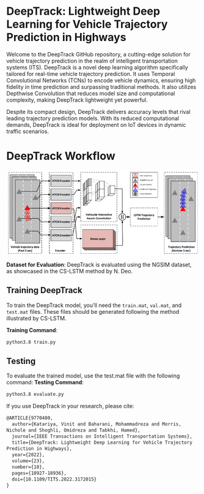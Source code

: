 # DeepTrack: Lightweight Deep Learning for Vehicle Trajectory Prediction in Highways
Welcome to the DeepTrack GitHub repository, a cutting-edge solution for vehicle trajectory prediction in the realm of intelligent transportation systems (ITS).  DeepTrack is a novel deep learning algorithm specifically tailored for real-time vehicle trajectory prediction. It uses Temporal Convolutional Networks (TCNs)  to encode vehicle dynamics, ensuring high fidelity in time prediction and surpassing traditional methods. It also utilizes Depthwise Convolution that reduces model size and computational complexity, making DeepTrack lightweight yet powerful.

Despite its compact design, DeepTrack delivers accuracy levels that rival leading trajectory prediction models.  With its reduced computational demands, DeepTrack is ideal for deployment on IoT devices in dynamic traffic scenarios. 

# DeepTrack Workflow

![Figure 1](./images/deeptrack_overview.png)

**Dataset for Evaluation**: DeepTrack is evaluated using the NGSIM dataset, as showcased in the CS-LSTM method by N. Deo.

## Training DeepTrack
To train the DeepTrack model, you'll need the `train.mat`, `val.mat`, and `test.mat` files. These files should be generated following the method illustrated by CS-LSTM.

**Training Command**:
```bash
python3.8 train.py
```

## Testing
To evaluate the trained model, use the test.mat file with the following command:
**Testing Command**:
```bash
python3.8 evaluate.py
```


If you use DeepTrack in your research, please cite:
```
@ARTICLE{9770480,
  author={Katariya, Vinit and Baharani, Mohammadreza and Morris, Nichole and Shoghli, Omidreza and Tabkhi, Hamed},
  journal={IEEE Transactions on Intelligent Transportation Systems},
  title={DeepTrack: Lightweight Deep Learning for Vehicle Trajectory Prediction in Highways},
  year={2022},
  volume={23},
  number={10},
  pages={18927-18936},
  doi={10.1109/TITS.2022.3172015}
}
```
